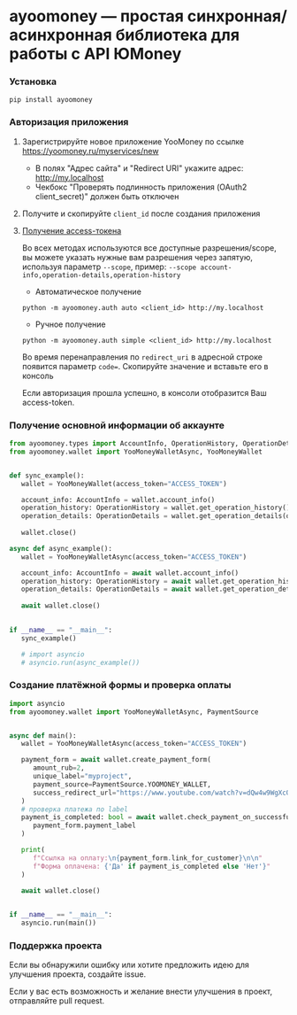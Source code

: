 # ayoomoney — простая синхронная/асинхронная библиотека для работы с API ЮMoney

### Установка
```shell
pip install ayoomoney
```

### Авторизация приложения

1. Зарегистрируйте новое приложение YooMoney по ссылке https://yoomoney.ru/myservices/new 
   - В полях "Адрес сайта" и "Redirect URI" укажите адрес: http://my.localhost
   - Чекбокс "Проверять подлинность приложения (OAuth2 client_secret)" должен быть отключен
2. Получите и скопируйте `client_id` после создания приложения
3. [Получение access-токена](https://yoomoney.ru/docs/wallet/using-api/authorization/obtain-access-token)
   
   Во всех методах используются все доступные разрешения/scope, вы можете указать нужные вам разрешения
   через запятую, используя параметр `--scope`, пример: `--scope account-info,operation-details,operation-history` 

   - Автоматическое получение
   ```shell
   python -m ayoomoney.auth auto <client_id> http://my.localhost
   ```
   
   - Ручное получение
   ```shell
   python -m ayoomoney.auth simple <client_id> http://my.localhost
   ```
   Во время перенаправления по `redirect_uri` в адресной строке появится параметр `code=`.
   Скопируйте значение и вставьте его в консоль

   Если авторизация прошла успешно, в консоли отобразится Ваш access-token.

### Получение основной информации об аккаунте

```python
from ayoomoney.types import AccountInfo, OperationHistory, OperationDetails
from ayoomoney.wallet import YooMoneyWalletAsync, YooMoneyWallet


def sync_example():
   wallet = YooMoneyWallet(access_token="ACCESS_TOKEN")

   account_info: AccountInfo = wallet.account_info()
   operation_history: OperationHistory = wallet.get_operation_history()
   operation_details: OperationDetails = wallet.get_operation_details(operation_id="42")
    
   wallet.close()

async def async_example():
   wallet = YooMoneyWalletAsync(access_token="ACCESS_TOKEN")

   account_info: AccountInfo = await wallet.account_info()
   operation_history: OperationHistory = await wallet.get_operation_history()
   operation_details: OperationDetails = await wallet.get_operation_details(operation_id="42")
   
   await wallet.close()
   

if __name__ == "__main__":
   sync_example()

   # import asyncio
   # asyncio.run(async_example())
```

### Создание платёжной формы и проверка оплаты

```python
import asyncio
from ayoomoney.wallet import YooMoneyWalletAsync, PaymentSource


async def main():
   wallet = YooMoneyWalletAsync(access_token="ACCESS_TOKEN")

   payment_form = await wallet.create_payment_form(
      amount_rub=2,
      unique_label="myproject",
      payment_source=PaymentSource.YOOMONEY_WALLET,
      success_redirect_url="https://www.youtube.com/watch?v=dQw4w9WgXcQ&pp=ygUJcmljayByb2xl"
   )
   # проверка платежа по label
   payment_is_completed: bool = await wallet.check_payment_on_successful(
      payment_form.payment_label
   )

   print(
      f"Ссылка на оплату:\n{payment_form.link_for_customer}\n\n"
      f"Форма оплачена: {'Да' if payment_is_completed else 'Нет'}"
   )
   
   await wallet.close()


if __name__ == "__main__":
   asyncio.run(main())

```

### Поддержка проекта
Если вы обнаружили ошибку или хотите предложить идею для улучшения проекта, создайте issue.

Если у вас есть возможность и желание внести улучшения в проект, отправляйте pull request.

